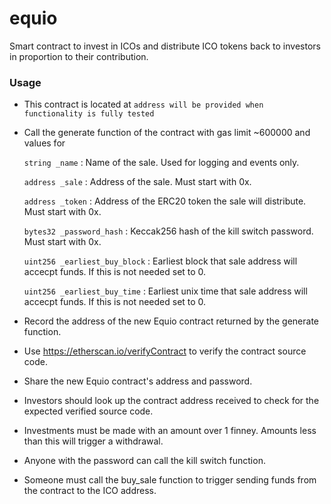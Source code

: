 # equio

Smart contract to invest in ICOs and distribute ICO tokens back to investors in proportion to their contribution.

### Usage

- This contract is located at `address will be provided when functionality is fully tested`
- Call the generate function of the contract with gas limit ~600000 and values for

  `string _name` : Name of the sale. Used for logging and events only.

  `address _sale` : Address of the sale. Must start with 0x.

  `address _token` : Address of the ERC20 token the sale will distribute. Must start with 0x.

  `bytes32 _password_hash` : Keccak256 hash of the kill switch password. Must start with 0x.

  `uint256 _earliest_buy_block` : Earliest block that sale address will accecpt funds. If this is not needed set to 0.

  `uint256 _earliest_buy_time` : Earliest unix time that sale address will accecpt funds. If this is not needed set to 0.


- Record the address of the new Equio contract returned by the generate function.
- Use https://etherscan.io/verifyContract to verify the contract source code.
- Share the new Equio contract's address and password.
- Investors should look up the contract address received to check for the expected verified source code.
- Investments must be made with an amount over 1 finney. Amounts less than this will trigger a withdrawal.
- Anyone with the password can call the kill switch function.
- Someone must call the buy_sale function to trigger sending funds from the contract to the ICO address.
